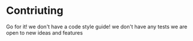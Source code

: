 # Contriuting

Go for it!
we don't have a code style guide!
we don't have any tests
we are open to new ideas and features
